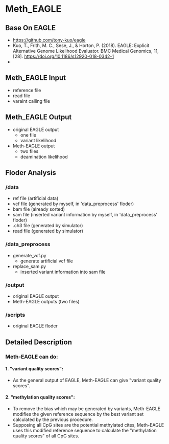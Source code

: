 # Meth_EAGLE

## Base On EAGLE
* https://github.com/tony-kuo/eagle
* Kuo, T., Frith, M. C., Sese, J., & Horton, P. (2018). EAGLE: Explicit Alternative Genome Likelihood Evaluator. BMC Medical Genomics, 11, [28]. https://doi.org/10.1186/s12920-018-0342-1
* 
## Meth_EAGLE Input
* reference file
* read file
* varaint calling file

## Meth_EAGLE Output
* original EAGLE output
    * one file 
    * variant likelihood
* Meth-EAGLE output
    * two files
    * deamination likelihood

## Floder Analysis
### /data
  * ref file (artificial data)
  * vcf file (generated by myself, in 'data_preprocess' floder)
  * bam file (already sorted)
  * sam file (inserted variant information by myself, in 'data_preprocess' floder)
  * .ch3 file (generated by simulator)
  * read file (generated by simulator)
### /data_preprocess
  * generate_vcf.py
    * generate artificial vcf file
  * replace_sam.py
    * inserted variant information into sam file
### /output
  * original EAGLE output
  * Meth-EAGLE outputs (two files)
### /scripts
  * original EAGLE floder

## Detailed Description
### Meth-EAGLE can do:
#### 1. "variant quality scores":
* As the general output of EAGLE, Meth-EAGLE can give "variant quality scores".
#### 2. "methylation quality scores":
* To remove the bias which may be generated by variants, Meth-EAGLE modifies the given reference sequence by the best variant set calculated by the previous procedure.
* Supposing all CpG sites are the potential methylated cites, Meth-EAGLE uses this modified reference sequence to calculate the "methylation quality scores" of all CpG sites.
